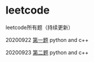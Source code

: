 # leetcode
leetcode所有题（持续更新）

20200922 [第一题](https://github.com/Longxiaoze/leetcode/tree/master/0001) python and c++

20200923 [第二题](https://github.com/Longxiaoze/leetcode/tree/master/0002) python and c++
